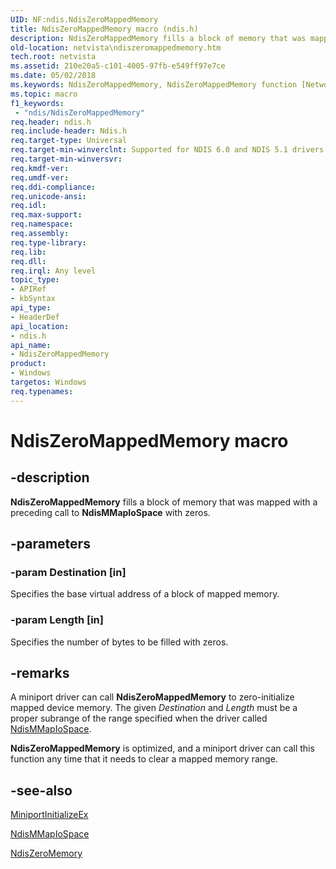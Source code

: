 ```yaml
---
UID: NF:ndis.NdisZeroMappedMemory
title: NdisZeroMappedMemory macro (ndis.h)
description: NdisZeroMappedMemory fills a block of memory that was mapped with a preceding call to NdisMMapIoSpace with zeros.
old-location: netvista\ndiszeromappedmemory.htm
tech.root: netvista
ms.assetid: 210e20a5-c101-4005-97fb-e549ff97e7ce
ms.date: 05/02/2018
ms.keywords: NdisZeroMappedMemory, NdisZeroMappedMemory function [Network Drivers Starting with Windows Vista], miniport_memory_mapped_ref_41b91ff3-a113-4a69-bb38-ec3ba89cc0d7.xml, ndis/NdisZeroMappedMemory, netvista.ndiszeromappedmemory
ms.topic: macro
f1_keywords:
 - "ndis/NdisZeroMappedMemory"
req.header: ndis.h
req.include-header: Ndis.h
req.target-type: Universal
req.target-min-winverclnt: Supported for NDIS 6.0 and NDIS 5.1 drivers (see    NdisZeroMappedMemory (NDIS   5.1)) in Windows Vista. Supported for NDIS 5.1 drivers (see    NdisZeroMappedMemory (NDIS   5.1)) in Windows XP.
req.target-min-winversvr: 
req.kmdf-ver: 
req.umdf-ver: 
req.ddi-compliance: 
req.unicode-ansi: 
req.idl: 
req.max-support: 
req.namespace: 
req.assembly: 
req.type-library: 
req.lib: 
req.dll: 
req.irql: Any level
topic_type:
- APIRef
- kbSyntax
api_type:
- HeaderDef
api_location:
- ndis.h
api_name:
- NdisZeroMappedMemory
product:
- Windows
targetos: Windows
req.typenames: 
---
```


# NdisZeroMappedMemory macro


## -description


<b>NdisZeroMappedMemory</b> fills a block of memory that was mapped with a preceding call to 
  <b>NdisMMapIoSpace</b> with zeros.


## -parameters




### -param Destination [in]

Specifies the base virtual address of a block of mapped memory.


### -param Length [in]

Specifies the number of bytes to be filled with zeros.


## -remarks



A miniport driver can call 
    <b>NdisZeroMappedMemory</b> to zero-initialize mapped device memory. The given 
    <i>Destination</i> and 
    <i>Length</i> must be a proper subrange of the range specified when the driver called 
    <a href="https://docs.microsoft.com/windows-hardware/drivers/devtest/ndis-ndismmapiospace">NdisMMapIoSpace</a>.

<b>NdisZeroMappedMemory</b> is optimized, and a miniport driver can call this function any time that it
    needs to clear a mapped memory range.




## -see-also




<a href="https://docs.microsoft.com/windows-hardware/drivers/ddi/content/ndis/nc-ndis-miniport_initialize">MiniportInitializeEx</a>



<a href="https://docs.microsoft.com/windows-hardware/drivers/devtest/ndis-ndismmapiospace">NdisMMapIoSpace</a>



<a href="https://docs.microsoft.com/windows-hardware/drivers/ddi/content/ndis/nf-ndis-ndiszeromemory">NdisZeroMemory</a>
 

 

